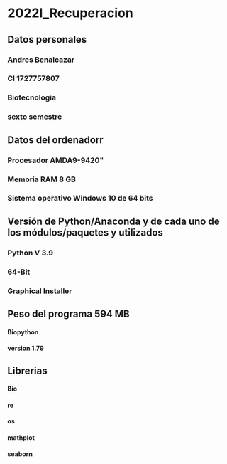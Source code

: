 # 2022I_Recuperacion

## Datos personales
### Andres Benalcazar
### CI 1727757807
### Biotecnologia
### sexto semestre

## Datos del ordenadorr
### Procesador AMDA9-9420"
### Memoria RAM 8 GB
### Sistema operativo Windows 10 de 64 bits

## Versión de Python/Anaconda y de cada uno de los módulos/paquetes y utilizados
### Python V 3.9 
### 64-Bit 
### Graphical Installer
##  Peso del programa 594 MB

#### Biopython 
#### version 1.79

## Librerias
#### Bio
#### re
#### os
#### mathplot
#### seaborn
